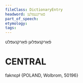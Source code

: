 ```yaml
---
fileClass: DictionaryEntry
headword: פֿאַרקנעפּלען
part_of_speech: 
etymology: 
tags: 
---
```

פֿאַרקנעפּלען
פֿאַרקנעפּלט

CENTRAL
========

faknɛpɫ {POLAND, Wolbrom, 50196}